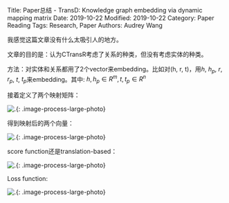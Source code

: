Title: Paper总结 - TransD: Knowledge graph embedding via dynamic mapping matrix
Date: 2019-10-22
Modified: 2019-10-22
Category: Paper Reading
Tags: Research, Paper
Authors: Audrey Wang

我感觉这篇文章没有什么太吸引人的地方。

文章的目的是：认为CTransR考虑了关系的种类，但没有考虑实体的种类。

方法：对实体和关系都用了2个vector来embedding。比如对(h, r, t)，用$h$, $h_p$, $r$, $r_p$, $t$, $t_p$来embedding。其中: $h, h_{p} \in R^{m}, t, t_{p} \in R^{n}$

接着定义了两个映射矩阵：

![.]({static}/pictures/10.png){: .image-process-large-photo}

得到映射后的两个向量：

![.]({static}/pictures/11.png){: .image-process-large-photo}

score function还是translation-based：

![.]({static}/pictures/12.png){: .image-process-large-photo}

Loss function:

![.]({static}/pictures/13.png){: .image-process-large-photo}